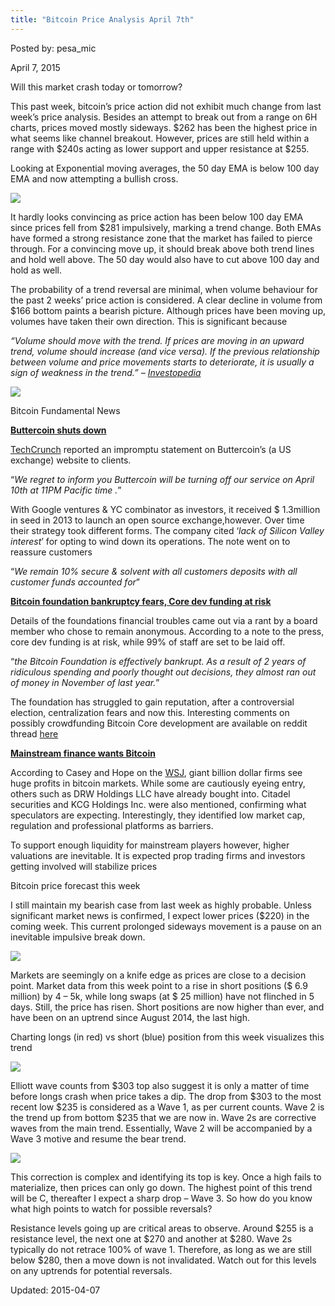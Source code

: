 ```yaml
---
title: "Bitcoin Price Analysis April 7th"
---
```


Posted by: pesa_mic 

<span>April 7, 2015</span>



<p>Will this market crash today or tomorrow?</p>
<p>This past week, bitcoin’s price action did not exhibit much change from last week’s price analysis. Besides an attempt to break out from a range on 6H charts, prices moved mostly sideways. $262 has been the highest price in what seems like channel breakout. However, prices are still held within a range with $240s acting as lower support and upper resistance at $255.</p>
<p>Looking at Exponential moving averages, the 50 day EMA is below 100 day EMA and now attempting a bullish cross.</p>

<img src="https://gir.pub/deepdotweb/imgs/2015/04/11.jpg">

<p>It hardly looks convincing as price action has been below 100 day EMA since prices fell from $281 impulsively, marking a trend change. Both EMAs have formed a strong resistance zone that the market has failed to pierce through. For a convincing move up, it should break above both trend lines and hold well above. The 50 day would also have to cut above 100 day and hold as well.</p>
<p>The probability of a trend reversal are minimal, when volume behaviour for the past 2 weeks’ price action is considered. A clear decline in volume from $166 bottom paints a bearish picture. Although prices have been moving up, volumes have taken their own direction. This is significant because</p>
<p><em>“Volume should move with the trend. If prices are moving in an upward trend, volume should increase (and vice versa). If the previous relationship between volume and price movements starts to deteriorate, it is usually a sign of weakness in the trend.” &#8211; </em><a href="http://www.investopedia.com/university/technical/techanalysis5.asp"><em>Investopedia</em></a></p>

<img src="https://gir.pub/deepdotweb/imgs/2015/04/2.png">

<p>Bitcoin Fundamental News</p>
<p><strong><span style="text-decoration: underline;">Buttercoin shuts down</span></strong></p>
<p><a href="http://techcrunch.com/2015/04/06/buttercoin-bitcoin-closing/">TechCrunch</a> reported an impromptu statement on Buttercoin’s (a US exchange) website to clients.</p>
<p>“<em>We regret to inform you Buttercoin will be turning off our service on April 10th at 11PM Pacific time .</em>”</p>
<p>With Google ventures &amp; YC combinator as investors, it received $ 1.3million in seed in 2013 to launch an open source exchange,however. Over time their strategy took different forms. The company cited ‘<em>lack of Silicon Valley interest</em>’ for opting to wind down its operations. The note went on to reassure customers</p>
<p>“<em>We remain 10% secure &amp; solvent with all customers deposits with all customer funds accounted for</em>”</p>
<p><strong><span style="text-decoration: underline;">Bitcoin foundation bankruptcy fears, Core dev funding at risk</span></strong></p>
<p>Details of the foundations financial troubles came out via a rant by a board member who chose to remain anonymous. According to a note to the press, core dev funding is at risk, while 99% of staff are set to be laid off.</p>
<p>“<em>the Bitcoin Foundation is effectively bankrupt. As a result of 2 years of ridiculous spending and poorly thought out decisions, they almost ran out of money in November of last year.</em>”</p>
<p>The foundation has struggled to gain reputation, after a controversial election, centralization fears and now this. Interesting comments on possibly crowdfunding Bitcoin Core development are available on reddit thread <a href="http://www.reddit.com/r/Bitcoin/comments/31e6jh/the_truth_about_the_bitcoin_foundation/">here</a></p>
<p><strong><span style="text-decoration: underline;">Mainstream finance wants Bitcoin </span></strong></p>
<p>According to Casey and Hope on the <a href="http://www.wsj.com/articles/big-investor-involvement-could-boost-bitcoin-1428259814">WSJ</a>, giant billion dollar firms see huge profits in bitcoin markets. While some are cautiously eyeing entry, others such as DRW Holdings LLC have already bought into. Citadel securities and KCG Holdings Inc. were also mentioned, confirming what speculators are expecting. Interestingly, they identified low market cap, regulation and professional platforms as barriers.</p>
<p>To support enough liquidity for mainstream players however, higher valuations are inevitable. It is expected prop trading firms and investors getting involved will stabilize prices</p>
<p>Bitcoin price forecast this week</p>
<p>I still maintain my bearish case from last week as highly probable. Unless significant market news is confirmed, I expect lower prices ($220) in the coming week. This current prolonged sideways movement is a pause on an inevitable impulsive break down.</p>

<img src="https://gir.pub/deepdotweb/imgs/2015/04/3.png">

<p>Markets are seemingly on a knife edge as prices are close to a decision point. Market data from this week point to a rise in short positions ($ 6.9 million) by 4 &#8211; 5k, while long swaps (at $ 25 million) have not flinched in 5 days. Still, the price has risen. Short positions are now higher than ever, and have been on an uptrend since August 2014, the last high.</p>
<p>Charting longs (in red) vs short (blue) position from this week visualizes this trend</p>

<img src="https://gir.pub/deepdotweb/imgs/2015/04/41.jpg">

<p>Elliott wave counts from $303 top also suggest it is only a matter of time before longs crash when price takes a dip. The drop from $303 to the most recent low $235 is considered as a Wave 1, as per current counts. Wave 2 is the trend up from bottom $235 that we are now in. Wave 2s are corrective waves from the main trend. Essentially, Wave 2 will be accompanied by a Wave 3 motive and resume the bear trend.</p>

<img src="https://gir.pub/deepdotweb/imgs/2015/04/5.png">

<p>This correction is complex and identifying its top is key. Once a high fails to materialize, then prices can only go down. The highest point of this trend will be C, thereafter I expect a sharp drop &#8211; Wave 3. So how do you know what high points to watch for possible reversals?</p>
<p>Resistance levels going up are critical areas to observe. Around $255 is a resistance level, the next one at $270 and another at $280. Wave 2s typically do not retrace 100% of wave 1. Therefore, as long as we are still below $280, then a move down is not invalidated. Watch out for this levels on any uptrends for potential reversals.</p>

Updated: 2015-04-07

